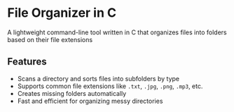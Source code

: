 # File Organizer in C

A lightweight command-line tool written in C that organizes files into folders based on their file extensions

## Features
- Scans a directory and sorts files into subfolders by type
- Supports common file extensions like `.txt`, `.jpg`, `.png`, `.mp3`, etc.
- Creates missing folders automatically
- Fast and efficient for organizing messy directories
